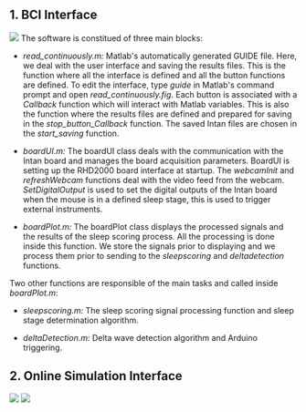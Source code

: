 ## 1. BCI Interface
![](https://user-images.githubusercontent.com/41677251/43193330-0df91334-9000-11e8-83e9-621514abfa70.PNG)
The software is constitued of three main blocks:

* _read_continuously.m:_ Matlab's automatically generated GUIDE file. Here, we deal with the user interface and saving the results files. This is the function where all the interface is defined and all the button functions are defined. To edit the interface, type _guide_ in Matlab's command prompt and open _read_continuously.fig_. Each button is associated with a _Callback_ function which will interact with Matlab variables. This is also the function where the results files are defined and prepared for saving in the _stop_button_Callback_ function. The saved Intan files are chosen in the _start_saving_ function.

* _boardUI.m:_ The boardUI class deals with the communication with the Intan board and manages the board acquisition parameters. BoardUI is setting up the RHD2000 board interface at startup. The _webcamInit_ and _refreshWebcam_ functions deal with the video feed from the webcam. _SetDigitalOutput_ is used to set the digital outputs of the Intan board when the mouse is in a defined sleep stage, this is used to trigger external instruments.

* _boardPlot.m:_ The boardPlot class displays the processed signals and the results of the sleep scoring process. All the processing is done inside this function. We store the signals prior to displaying and we process them prior to sending to the _sleepscoring_ and _deltadetection_ functions.

Two other functions are responsible of the main tasks and called inside _boardPlot.m_:

* _sleepscoring.m:_ The sleep scoring signal processing function and sleep stage determination algorithm.

* _deltaDetection.m:_ Delta wave detection algorithm and Arduino triggering.

## 2. Online Simulation Interface

![](https://user-images.githubusercontent.com/41677251/43524149-cb569a02-959e-11e8-8704-a132ff567805.png)
![](https://user-images.githubusercontent.com/41677251/43524489-bc1eb8f2-959f-11e8-8b52-90ca7a7f9a4c.png)